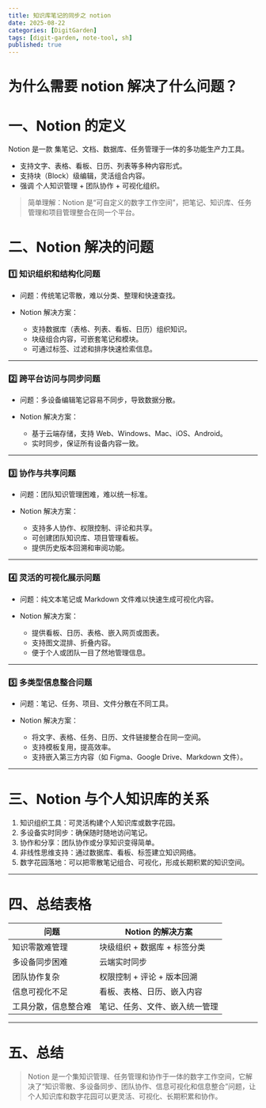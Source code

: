 ```yaml
---
title: 知识库笔记的同步之 notion
date: 2025-08-22
categories: [DigitGarden]
tags: [digit-garden, note-tool, sh]
published: true
---
```




# 为什么需要 notion 解决了什么问题？

# 一、Notion 的定义

Notion 是一款 集笔记、文档、数据库、任务管理于一体的多功能生产力工具。

* 支持文字、表格、看板、日历、列表等多种内容形式。
* 支持块（Block）级编辑，灵活组合内容。
* 强调 个人知识管理 + 团队协作 + 可视化组织。

> 简单理解：Notion 是“可自定义的数字工作空间”，把笔记、知识库、任务管理和项目管理整合在同一个平台。

# 二、Notion 解决的问题

### 1️⃣ 知识组织和结构化问题

* 问题：传统笔记零散，难以分类、整理和快速查找。
* Notion 解决方案：

  * 支持数据库（表格、列表、看板、日历）组织知识。
  * 块级组合内容，可嵌套笔记和模块。
  * 可通过标签、过滤和排序快速检索信息。

---

### 2️⃣ 跨平台访问与同步问题

* 问题：多设备编辑笔记容易不同步，导致数据分散。
* Notion 解决方案：

  * 基于云端存储，支持 Web、Windows、Mac、iOS、Android。
  * 实时同步，保证所有设备内容一致。

---

### 3️⃣ 协作与共享问题

* 问题：团队知识管理困难，难以统一标准。
* Notion 解决方案：

  * 支持多人协作、权限控制、评论和共享。
  * 可创建团队知识库、项目管理看板。
  * 提供历史版本回溯和审阅功能。

---

### 4️⃣ 灵活的可视化展示问题

* 问题：纯文本笔记或 Markdown 文件难以快速生成可视化内容。
* Notion 解决方案：

  * 提供看板、日历、表格、嵌入网页或图表。
  * 支持图文混排、折叠内容。
  * 便于个人或团队一目了然地管理信息。

---

### 5️⃣ 多类型信息整合问题

* 问题：笔记、任务、项目、文件分散在不同工具。
* Notion 解决方案：

  * 将文字、表格、任务、日历、文件链接整合在同一空间。
  * 支持模板复用，提高效率。
  * 支持嵌入第三方内容（如 Figma、Google Drive、Markdown 文件）。

---

# 三、Notion 与个人知识库的关系

1. 知识组织工具：可灵活构建个人知识库或数字花园。
2. 多设备实时同步：确保随时随地访问笔记。
3. 协作和分享：团队协作或分享知识变得简单。
4. 非线性思维支持：通过数据库、看板、标签建立知识网络。
5. 数字花园落地：可以把零散笔记组合、可视化，形成长期积累的知识空间。

---

# 四、总结表格

| 问题         | Notion 的解决方案      |
| ---------- | ----------------- |
| 知识零散难管理    | 块级组织 + 数据库 + 标签分类 |
| 多设备同步困难    | 云端实时同步            |
| 团队协作复杂     | 权限控制 + 评论 + 版本回溯  |
| 信息可视化不足    | 看板、表格、日历、嵌入内容     |
| 工具分散，信息整合难 | 笔记、任务、文件、嵌入统一管理   |

---

# 五、总结

> Notion 是一个集知识管理、任务管理和协作于一体的数字工作空间，它解决了“知识零散、多设备同步、团队协作、信息可视化和信息整合”问题，让个人知识库和数字花园可以更灵活、可视化、长期积累和协作。
